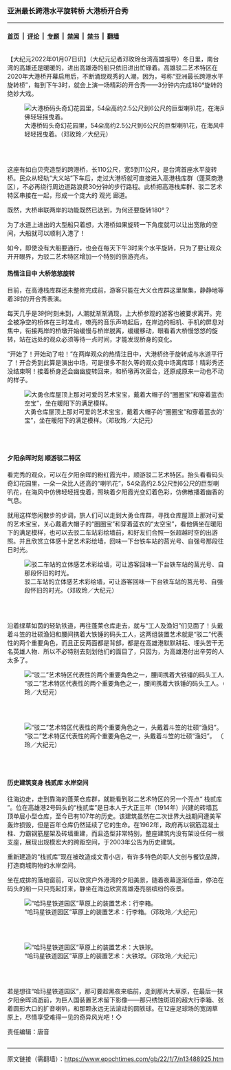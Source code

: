 ### 亚洲最长跨港水平旋转桥 大港桥开合秀

---

#### [首页](../../../..?n13488925) &nbsp;|&nbsp; [评论](../../../../../epoch-comment?n13488925) &nbsp;|&nbsp; [专题](../../../../../epoch-special?n13488925) &nbsp;|&nbsp; [禁闻](../../../../../epoch-news?n13488925) &nbsp;|&nbsp; [禁书](../../../../../books?n13488925) &nbsp;|&nbsp; [翻墙](https://github.com/gfw-breaker/nogfw/blob/master/README.md?n13488925)


<div class="column" id="artbody" itemprop="articleBody">
 <!-- article content begin -->
 <p>
  【大纪元2022年01月07日讯】（大纪元记者邓玫玲台湾高雄报导）冬日里，南台湾的高雄还是暖暖的，进出高雄港的船只依旧进出忙碌着。高雄驳二艺术特区在2020年大港桥开幕启用后，不断涌现观秀的人潮，因为，号称“亚洲最长跨港水平旋转桥”，每到下午3时，就会上演一场精彩的开合秀——3分钟内完成180°旋转的绝妙大戏。
 </p>
 <figure aria-describedby="caption-13488928" class="wp-caption aligncenter" id="13488928" style="width: 500px">
  <ok href=" https://i.epochtimes.com/assets/uploads/2022/01/id13488928-534615-450x300.jpg" rel="noreferrer noopener" target="_blank">
   <img alt="大港桥码头奇幻花园里，54朵高约2.5公尺到6公尺的巨型喇叭花，在海风中仿佛轻轻摇曳着。" src="https://i.epochtimes.com/assets/uploads/2022/01/id13488928-534615-450x300.jpg"/>
  </ok>
  <br/><figcaption class="wp-caption-text" id="caption-13488928">
   大港桥码头奇幻花园里，54朵高约2.5公尺到6公尺的巨型喇叭花，在海风中仿佛轻轻摇曳着。（邓玫玲／大纪元）
  </figcaption><br/>
 </figure><br/>
 <p>
  这座有如白贝壳造型的跨港桥，长110公尺，宽5到11公尺，是台湾首座水平旋转桥。民众从轻轨“大义站”下车后，走过大港桥就可直接进入高港栈库群（蓬莱商港区），不必再绕行周边道路浪费30分钟的步行路程。此桥把高港栈库群、驳二艺术特区串接在一起，形成一个庞大的
  <ok href="https://www.epochtimes.com/gb/tag/%E8%A7%82%E5%85%89.html">
   观光
  </ok>
  廊道。
 </p>
 <p>
  既然，大桥串联两岸的功能既然已达到，为何还要旋转180°？
 </p>
 <p>
  为了水道上进出的大型船只着想，大港桥如果旋转一下角度就可以让出宽敞的空间，大船就可以顺利入港了！
 </p>
 <p>
  如今，即使没有大船要通行，也会在每天下午3时来个水平旋转，只为了要让观众开开眼界，为驳二艺术特区增加一个特别的旅游亮点。
 </p>
 <h4>
  热情注目中 大桥悠悠旋转
 </h4>
 <p>
  目前，在高港栈库群还未整修完成前，游客只能在大义仓库群这里聚集，静静地等着3时的开合秀表演。
 </p>
 <p>
  每天几乎是3时时刻未到，人潮就渐渐涌现，上大桥参观的游客也被要求离开。完全被净空的桥体在三时准点，嘹亮的音乐声响起后，在岸边的相机、手机的屏息对焦中，衔接两岸的桥墩开始缓慢与桥岸脱离，缓缓移动，眼看着大桥慢悠悠的旋转，站在远处的观众必须等待一点时间，才能发现桥身的变化。
 </p>
 <p>
  “开始了！开始动了啦！”在两岸观众的热情注目中，大港桥终于旋转成与水道平行了！开合秀到此算是演出中场，可是很多不耐久等的观众竟中场离席耶！精彩秀还没结束啊！接着桥身还会幽幽旋转回来，和桥墩再次密合，还原成原来一动也不动的样子。
 </p>
 <figure aria-describedby="caption-13488929" class="wp-caption aligncenter" id="13488929" style="width: 500px">
  <ok href=" https://i.epochtimes.com/assets/uploads/2022/01/id13488929-534616-450x486.jpg" rel="noreferrer noopener" target="_blank">
   <img alt="大勇仓库屋顶上那对可爱的艺术宝宝，戴着大帽子的“圈圈宝”和穿着蓝衣的“太空宝”，坐在暖阳下的满足模样。" src="https://i.epochtimes.com/assets/uploads/2022/01/id13488929-534616-450x486.jpg"/>
  </ok>
  <br/><figcaption class="wp-caption-text" id="caption-13488929">
   大勇仓库屋顶上那对可爱的艺术宝宝，戴着大帽子的“圈圈宝”和穿着蓝衣的“太空宝”，坐在暖阳下的满足模样。（邓玫玲／大纪元）
  </figcaption><br/>
 </figure><br/>
 <h4>
  夕阳余晖时刻 顺游驳二特区
 </h4>
 <p>
  看完秀的观众，可以在夕阳余晖的粉红霞光中，顺游驳二艺术特区。抬头看看码头奇幻花园里，一朵一朵比人还高的“喇叭花”，54朵高约2.5公尺到6公尺的巨型喇叭花，在海风中仿佛轻轻摇曳着，照映着夕阳霞光变幻着色彩，仿佛散播着幽香的气息。
 </p>
 <p>
  就用这样悠闲散步的步调，旅人们可以走到大勇仓库群，寻找仓库屋顶上那对可爱的艺术宝宝，关心戴着大帽子的“圈圈宝”和穿着蓝衣的“太空宝”，看他俩坐在暖阳下的满足模样，也可以去驳二车站彩绘墙前，和好友们合照一张超越时空的出游照。并且欣赏立体感十足艺术彩绘墙，回味一下台铁车站的莒光号、自强号那段往日时光。
 </p>
 <figure aria-describedby="caption-13488930" class="wp-caption aligncenter" id="13488930" style="width: 500px">
  <ok href=" https://i.epochtimes.com/assets/uploads/2022/01/id13488930-534617-450x300.jpg" rel="noreferrer noopener" target="_blank">
   <img alt="驳二车站的立体感艺术彩绘墙，可让游客回味一下台铁车站的莒光号、自强号那段怀旧的时光。" src="https://i.epochtimes.com/assets/uploads/2022/01/id13488930-534617-450x300.jpg"/>
  </ok>
  <br/><figcaption class="wp-caption-text" id="caption-13488930">
   驳二车站的立体感艺术彩绘墙，可让游客回味一下台铁车站的莒光号、自强号那段怀旧的时光。（邓玫玲／大纪元）
  </figcaption><br/>
 </figure><br/>
 <p>
  沿着绿草如茵的轻轨铁道，再往蓬莱仓库走去，就与“工人及渔妇”们见面了！头戴着斗笠的壮硕渔妇和腰间携着大铁锤的码头工人，这两组装置艺术就是“驳二”代表性的两个重要角色，而且正反两面都是背部，都是在高雄港默默耕耘、埋头苦干无名英雄人物．所以不必特别去刻划他们的面目了，只因为，为高雄港付出辛劳的人太多了。
 </p>
 <figure aria-describedby="caption-13488931" class="wp-caption aligncenter" id="13488931" style="width: 500px">
  <ok href=" https://i.epochtimes.com/assets/uploads/2022/01/id13488931-534618-450x279.jpg" rel="noreferrer noopener" target="_blank">
   <img alt="“驳二”艺术特区代表性的两个重要角色之一，腰间携着大铁锤的码头工人。" src="https://i.epochtimes.com/assets/uploads/2022/01/id13488931-534618-450x279.jpg"/>
  </ok>
  <br/><figcaption class="wp-caption-text" id="caption-13488931">
   “驳二”艺术特区代表性的两个重要角色之一，腰间携着大铁锤的码头工人。（邓玫玲／大纪元）
  </figcaption><br/>
 </figure><br/>
 <figure aria-describedby="caption-13488933" class="wp-caption aligncenter" id="13488933" style="width: 500px">
  <ok href=" https://i.epochtimes.com/assets/uploads/2022/01/id13488933-534619-450x375.jpg" rel="noreferrer noopener" target="_blank">
   <img alt="“驳二”艺术特区代表性的两个重要角色之一，头戴着斗笠的壮硕“渔妇”。 " src="https://i.epochtimes.com/assets/uploads/2022/01/id13488933-534619-450x375.jpg"/>
  </ok>
  <br/><figcaption class="wp-caption-text" id="caption-13488933">
   “驳二”艺术特区代表性的两个重要角色之一，头戴着斗笠的壮硕“渔妇”。 （邓玫玲／大纪元）
  </figcaption><br/>
 </figure><br/>
 <h4>
  历史建筑变身
  <ok href="https://www.epochtimes.com/gb/tag/%E6%A0%88%E8%B4%B0%E5%BA%93.html">
   栈贰库
  </ok>
  水岸空间
 </h4>
 <p>
  往海边走，走到靠海的蓬莱仓库群，就能看到驳二艺术特区的另一个亮点“
  <ok href="https://www.epochtimes.com/gb/tag/%E6%A0%88%E8%B4%B0%E5%BA%93.html">
   栈贰库
  </ok>
  ”。位在高雄港2号码头的“栈贰库”是日本人于大正三年（1914年）兴建的砖墙瓦顶单层小型仓库，至今已有107年的历史。该建筑虽然在二次世界大战期间遭美军轰炸损毁，但是百年仓库仍然延续了它的生命。在1962年，政府再以钢筋混凝土柱、力霸钢筋屋架及砖墙重建，而且造型非常特别，整座建筑内没有架设任何一根支座，展现出规模宏大的跨距空间，于2003年公告为历史建筑。
 </p>
 <p>
  重新建造的“栈贰库”现在被改造成文青小店，有许多特色的职人文创与餐饮品牌，打造商城购物的水岸空间。
 </p>
 <p>
  坐在成排的落地窗前，可以欣赏户外港湾的夕阳美景，随着夜幕逐渐低垂，停泊在码头的船一只只亮起灯来，静坐在海边欣赏高雄港亮丽缤纷的夜景。
 </p>
 <figure aria-describedby="caption-13488934" class="wp-caption aligncenter" id="13488934" style="width: 500px">
  <ok href=" https://i.epochtimes.com/assets/uploads/2022/01/id13488934-534620-450x270.jpg" rel="noreferrer noopener" target="_blank">
   <img alt="“哈玛星铁道园区”草原上的装置艺术：行李箱。" src="https://i.epochtimes.com/assets/uploads/2022/01/id13488934-534620-450x270.jpg"/>
  </ok>
  <br/><figcaption class="wp-caption-text" id="caption-13488934">
   “哈玛星铁道园区”草原上的装置艺术：行李箱。（邓玫玲／大纪元）
  </figcaption><br/>
 </figure><br/>
 <figure aria-describedby="caption-13488935" class="wp-caption aligncenter" id="13488935" style="width: 500px">
  <ok href=" https://i.epochtimes.com/assets/uploads/2022/01/id13488935-534621-450x273.jpg" rel="noreferrer noopener" target="_blank">
   <img alt="“哈玛星铁道园区”草原上的装置艺术：大铁球。" src="https://i.epochtimes.com/assets/uploads/2022/01/id13488935-534621-450x273.jpg"/>
  </ok>
  <br/><figcaption class="wp-caption-text" id="caption-13488935">
   “哈玛星铁道园区”草原上的装置艺术：大铁球。（邓玫玲／大纪元）
  </figcaption><br/>
 </figure><br/>
 <p>
  若是想往“哈玛星铁道园区”，那可要趁黑夜来临前，走到那片大草原，在最后一抹夕阳余晖消逝前，为巨人国装置艺术留下影像——那只绣蚀斑斑的超大行李箱、张着圆形大口的扩音喇叭，和那颗永远无法滚动的圆铁球。在12座足球场的宽阔草原上，尽情享受难得一见的奇异风光吧！◇
 </p>
 <p>
  责任编辑：唐音
 </p>
 <!-- article content end -->
</div>


---

原文链接（需翻墙）：https://www.epochtimes.com/gb/22/1/7/n13488925.htm